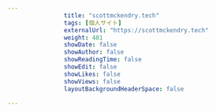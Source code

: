 ---
                title: "scottmckendry.tech"
                tags: [個人サイト]
                externalUrl: "https://scottmckendry.tech"
                weight: 481
                showDate: false
                showAuthor: false
                showReadingTime: false
                showEdit: false
                showLikes: false
                showViews: false
                layoutBackgroundHeaderSpace: false
                ---

